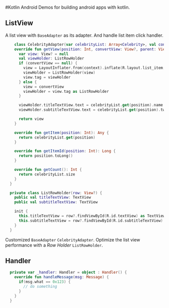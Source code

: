 #Kotlin Android
Demos for building android apps with kotlin.

## ListView
A list view with `BaseAdapter` as its adapter. And handle list item click handler.
```kotlin
	class CelebrityAdapter(var celebrityList: Array<Celebrity>, val context: Context) : BaseAdapter() {
    override fun getView(position: Int, convertView: View?, parent: ViewGroup?): View {
      var view: View? = null
      val viewHolder: ListRowHolder
      if (convertView == null) {
        view = LayoutInflater.from(context).inflate(R.layout.list_item, parent!!, false) as View
        viewHolder = ListRowHolder(view)
        view.tag = viewHolder
      } else {
        view = convertView
        viewHolder = view.tag as ListRowHolder
      }

      viewHolder.titleTextView.text = celebrityList.get(position).name
      viewHolder.subtitleTextView.text = celebrityList.get(position).twitter

      return view
    }

    override fun getItem(position: Int): Any {
      return celebrityList.get(position)
    }

    override fun getItemId(position: Int): Long {
      return position.toLong()
    }

    override fun getCount(): Int {
      return celebrityList.size
    }
  }

  private class ListRowHolder(row: View?) {
    public val titleTextView: TextView
    public val subtitleTextView: TextView

    init {
      this.titleTextView = row?.findViewById(R.id.textView) as TextView
      this.subtitleTextView = row?.findViewById(R.id.subtitleTextView) as TextView
    }
  }
```
Customized `BaseAdapter` `CelebrityAdapter`. Optimize the list view performance with a *Row Holder* `ListRowHolder`.

## Handler
```kotlin
  private var _handler: Handler = object : Handler() {
    override fun handleMessage(msg: Message) {
      if(msg.what == 0x123) {
        // do something
      }
    }
  }
```